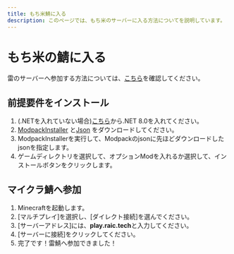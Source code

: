 ```yaml
---
title: もち米鯖に入る
description: このページでは、もち米のサーバーに入る方法についてを説明しています。
---
```


# もち米の鯖に入る
雷のサーバーへ参加する方法については、[こちら](/minecraft/getting-started/)を確認してください。
## 前提要件をインストール
1. (.NETを入れていない場合)[こちら](https://cloud.raic.tech/nextcloud/index.php/s/X3E4ALytpP4jr8C)から.NET 8.0を入れてください。
2. [ModpackInstaller](https://cloud.raic.tech/nextcloud/index.php/s/HDmegik8YF8NR6F) と[Json](https://cloud.raic.tech/nextcloud/index.php/s/xTMy6cJGTg6JTqB) をダウンロードしてください。
3. ModpackInstallerを実行して、Modpackのjsonに先ほどダウンロードしたjsonを指定します。
4. ゲームディレクトリを選択して、オプションModを入れるか選択して、インストールボタンをクリックします。
## マイクラ鯖へ参加
1. Minecraftを起動します。
2. [マルチプレイ]を選択し、[ダイレクト接続]を選んでください。
3. [サーバーアドレス]には、**play.raic.tech**と入力してください。
4. [サーバーに接続]をクリックしてください。
5. 完了です！雷鯖へ参加できました！